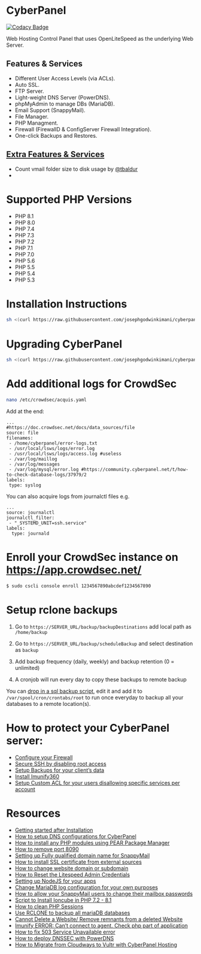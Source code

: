 # CyberPanel

[![Codacy Badge](https://app.codacy.com/project/badge/Grade/04d6ab6bb42c45739ef98c172bb466d2)](https://www.codacy.com/gh/josephgodwinkimani/cyberpanel/dashboard?utm_source=github.com&amp;utm_medium=referral&amp;utm_content=josephgodwinkimani/cyberpanel&amp;utm_campaign=Badge_Grade)

Web Hosting Control Panel that uses OpenLiteSpeed as the underlying Web Server.

## Features & Services

* Different User Access Levels (via ACLs).
* Auto SSL.
* FTP Server.
* Light-weight DNS Server (PowerDNS).
* phpMyAdmin to manage DBs (MariaDB).
* Email Support (SnappyMail).
* File Manager.
* PHP Managment.
* Firewall (FirewallD & ConfigServer Firewall Integration).
* One-click Backups and Restores.

## [Extra Features & Services](https://github.com/josephgodwinkimani/cyberpanel/blob/main/CHANGELOG.MD)

* Count vmail folder size to disk usage by [@tbaldur](https://github.com/tbaldur)
* 

# Supported PHP Versions

* PHP 8.1
* PHP 8.0
* PHP 7.4
* PHP 7.3
* PHP 7.2
* PHP 7.1
* PHP 7.0
* PHP 5.6
* PHP 5.5
* PHP 5.4
* PHP 5.3


# Installation Instructions


```bash
sh <(curl https://raw.githubusercontent.com/josephgodwinkimani/cyberpanel/main/install.sh || wget -O - https://raw.githubusercontent.com/josephgodwinkimani/cyberpanel/main/install.sh)
```

# Upgrading CyberPanel


```bash
sh <(curl https://raw.githubusercontent.com/josephgodwinkimani/cyberpanel/main/preUpgrade.sh || wget -O - https://raw.githubusercontent.com/josephgodwinkimani/cyberpanel/main/preUpgrade.sh)
```

# Add additional logs for CrowdSec

```bash
nano /etc/crowdsec/acquis.yaml
```
Add at the end:

```
...
#https://doc.crowdsec.net/docs/data_sources/file
source: file
filenames:
 - /home/cyberpanel/error-logs.txt
 - /usr/local/lsws/logs/error.log
 - /usr/local/lsws/logs/access.log #useless
 - /var/log/maillog
 - /var/log/messages
 - /var/log/mysql/error.log #https://community.cyberpanel.net/t/how-to-check-database-logs/37979/2
labels:
 type: syslog
 ```

You can also acquire logs from journalctl files e.g.

```
...
source: journalctl
journalctl_filter:
 - "_SYSTEMD_UNIT=ssh.service"
labels:
  type: journald
 ```

# Enroll your CrowdSec instance on https://app.crowdsec.net/

```bash
$ sudo cscli console enroll 1234567890abcdef1234567890
```

# Setup rclone backups

1. Go to `https://SERVER_URL/backup/backupDestinations` add local path as `/home/backup`

2. Go to `https://SERVER_URL/backup/scheduleBackup` and select destination as `backup`

3. Add backup frequency (daily, weekly) and backup retention (0 = unlimited)

4. A cronjob will run every day to copy these backups to remote backup 

You can [drop in a sql backup script](https://github.com/josephgodwinkimani/cyberpanel-mods/blob/main/rclone_sqlbackup_cronjob.sh), edit it and add it to `/var/spool/cron/crontabs/root` to run once everyday to backup all your databases to a remote location(s).


# How to protect your CyberPanel server:

* [Configure your Firewall](https://community.cyberpanel.net/docs?search=firewall&topic=132) 
* [Secure SSH by disabling root access](https://community.cyberpanel.net/docs?search=ssh&topic=131) 
* [Setup Backups for your client’s data](https://community.cyberpanel.net/docs?category=15&topic=122) 
* [Install Imunify360](https://community.cyberpanel.net/docs?category=&search=imunify&topic=172)
* [Setup Custom ACL for your users disallowing specific services per account](https://community.cyberpanel.net/docs?category=&search=ACL&tags=&topic=84#custom-acls-3)

# Resources

* [Getting started after Installation](https://community.cyberpanel.net/t/cant-access-website-show-cyberpanel-installed-page/38018/2)
* [How to setup DNS configurations for CyberPanel](https://community.cyberpanel.net/t/tutorial-how-to-setup-dns-configurations-for-cyberpanel/38094)
* [How to install any PHP modules using PEAR Package Manager](https://community.cyberpanel.net/t/tutorial-how-to-install-any-php-modules-using-pear-package-manager/37785)
* [How to remove port 8090](https://community.cyberpanel.net/t/how-to-remove-port-8090-from-cyberpanel/30648)
* [Setting up Fully qualified domain name for SnappyMail](https://community.cyberpanel.net/t/tutorial-setting-up-fully-qualified-domain-name-for-snappymail/37898)
* [How to install SSL certificate from external sources](https://community.cyberpanel.net/t/the-same-domain-for-website-and-e-mail/38322/2)
* [How to change website domain or subdomain](https://community.cyberpanel.net/t/tutorial-how-to-change-website-domain-or-subdomain/37917)
* [How to Reset the Litespeed Admin Credentials](https://www.interserver.net/tips/kb/how-to-reset-the-litespeed-admin-credentials/)
* [Setting up NodeJS for your apps](https://community.cyberpanel.net/t/deploy-nodejs-app-doesnnt-work/36389/2)
* [Change MariaDB log configuration for your own purposes](https://community.cyberpanel.net/t/how-to-check-database-logs/37979/2)
* [How to allow your SnappyMail users to change their mailbox passwords](https://community.cyberpanel.net/t/tutorial-how-to-allow-your-snappymail-users-to-change-their-mailbox-passwords/38084)
* [Script to Install Ioncube in PHP 7.2 - 8.1](https://community.cyberpanel.net/t/how-to-install-ioncube-loader-extension-on-php-8-1/38145/9)
* [How to clean PHP Sessions](https://community.cyberpanel.net/t/high-cpu-usage-4cpu-8gb-ram/37904/2)
* [Use RCLONE to backup all mariaDB databases](https://github.com/josephgodwinkimani/cyberpanel-mods/blob/main/rclone_mariadb)
* [Cannot Delete a Website/ Remove remnants from a deleted Website](https://community.cyberpanel.net/t/404-error-in-one-only-website-after-deleting-some-child-domain-sites/38352/3)
* [Imunify ERROR: Can’t connect to agent. Check php part of application](https://community.cyberpanel.net/t/cant-connect-to-agent-check-php-part-of-application/38601)
* [How to fix 503 Service Unavailable error](https://raw.githubusercontent.com/josephgodwinkimani/cyberpanel-mods/main/fix_503_service_unavailable.sh)
* [How to deploy DNSSEC with PowerDNS](https://blog.garraux.net/2014/02/deploying-dnssec-with-powerdns/)
* [How to Migrate from Cloudways to Vultr with CyberPanel Hosting](https://community.cyberpanel.net/t/trying-to-migrate-a-site-from-cloudways-vultr-to-vultr-cyberpanel/39421)
